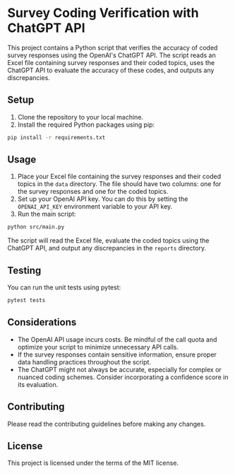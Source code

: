 # Survey Coding Verification with ChatGPT API

This project contains a Python script that verifies the accuracy of coded survey responses using the OpenAI's ChatGPT API. The script reads an Excel file containing survey responses and their coded topics, uses the ChatGPT API to evaluate the accuracy of these codes, and outputs any discrepancies.

## Setup

1. Clone the repository to your local machine.
2. Install the required Python packages using pip:

```bash
pip install -r requirements.txt
```

## Usage

1. Place your Excel file containing the survey responses and their coded topics in the `data` directory. The file should have two columns: one for the survey responses and one for the coded topics.
2. Set up your OpenAI API key. You can do this by setting the `OPENAI_API_KEY` environment variable to your API key.
3. Run the main script:

```bash
python src/main.py
```

The script will read the Excel file, evaluate the coded topics using the ChatGPT API, and output any discrepancies in the `reports` directory.

## Testing

You can run the unit tests using pytest:

```bash
pytest tests
```

## Considerations

- The OpenAI API usage incurs costs. Be mindful of the call quota and optimize your script to minimize unnecessary API calls.
- If the survey responses contain sensitive information, ensure proper data handling practices throughout the script.
- The ChatGPT might not always be accurate, especially for complex or nuanced coding schemes. Consider incorporating a confidence score in its evaluation.

## Contributing

Please read the contributing guidelines before making any changes.

## License

This project is licensed under the terms of the MIT license.